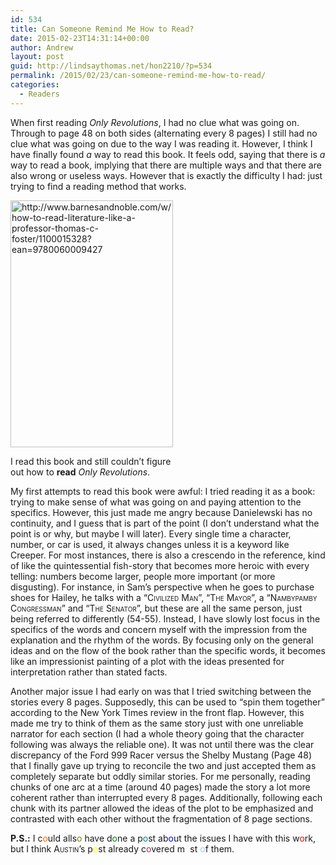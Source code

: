 ```yaml
---
id: 534
title: Can Someone Remind Me How to Read?
date: 2015-02-23T14:31:14+00:00
author: Andrew
layout: post
guid: http://lindsaythomas.net/hon2210/?p=534
permalink: /2015/02/23/can-someone-remind-me-how-to-read/
categories:
  - Readers
---
```

When first reading _Only Revolutions_, I had no clue what was going on. Through to page 48 on both sides (alternating every 8 pages) I still had no clue what was going on due to the way I was reading it. However, I think I have finally found _a_ way to read this book. It feels odd, saying that there is _a_ way to read a book, implying that there are multiple ways and that there are also wrong or useless ways. However that is exactly the difficulty I had: just trying to find a reading method that works.

<div style="width: 270px" class="wp-caption aligncenter">
  <a href="http://www.barnesandnoble.com/w/how-to-read-literature-like-a-professor-thomas-c-foster/1100015328?ean=9780060009427"><img src="http://img2.imagesbn.com/p/9780060009427_p0_v1_s260x420.jpg" alt="http://www.barnesandnoble.com/w/how-to-read-literature-like-a-professor-thomas-c-foster/1100015328?ean=9780060009427" width="260" height="395" /></a>
  
  <p class="wp-caption-text">
    I read this book and still couldn&#8217;t figure out how to <strong>read</strong> <em>Only Revolutions</em>.
  </p>
</div>

My first attempts to read this book were awful: I tried reading it as a book: trying to make sense of what was going on and paying attention to the specifics. However, this just made me angry because Danielewski has no continuity, and I guess that is part of the point (I don’t understand what the point is or why, but maybe I will later). Every single time a character, number, or car is used, it always changes unless it is a keyword like Creeper. For most instances, there is also a crescendo in the reference, kind of like the quintessential fish-story that becomes more heroic with every telling: numbers become larger, people more important (or more disgusting). For instance, in Sam’s perspective when he goes to purchase shoes for Hailey, he talks with a “<span style="font-variant: small-caps;">Civilized Man</span>”, “<span style="font-variant: small-caps;">The Mayor</span>”, a “<span style="font-variant: small-caps;">Nambypamby Congressman</span>” and “<span style="font-variant: small-caps;">The Senator</span>”, but these are all the same person, just being referred to differently (54-55). Instead, I have slowly lost focus in the specifics of the words and concern myself with the impression from the explanation and the rhythm of the words. By focusing only on the general ideas and on the flow of the book rather than the specific words, it becomes like an impressionist painting of a plot with the ideas presented for interpretation rather than stated facts.

Another major issue I had early on was that I tried switching between the stories every 8 pages. Supposedly, this can be used to “spin them together” according to the New York Times review in the front flap. However, this made me try to think of them as the same story just with one unreliable narrator for each section (I had a whole theory going that the character following was always the reliable one). It was not until there was the clear discrepancy of the Ford 999 Racer versus the Shelby Mustang (Page 48) that I finally gave up trying to reconcile the two and just accepted them as completely separate but oddly similar stories. For me personally, reading chunks of one arc at a time (around 40 pages) made the story a lot more coherent rather than interrupted every 8 pages. Additionally, following each chunk with its partner allowed the ideas of the plot to be emphasized and contrasted with each other without the fragmentation of 8 page sections.

**P.S.:** I c<span style="color: #ff6600;">o</span>uld alls<span style="color: #808000;">o</span> have d<span style="color: #008000;">o</span>ne a p<span style="color: #008080;">o</span>st ab<span style="color: #0000ff;">o</span>ut the issues I have with this w<span style="color: #ff0000;">o</span>rk, but I think <span style="font-variant: small-caps;">Austin</span>’s p<span style="color: #ffff00;">o</span>st already c<span style="color: #993366;">o</span>vered m<span style="color: #ffffff;">o</span>st <span style="color: #99ccff;">o</span>f them.